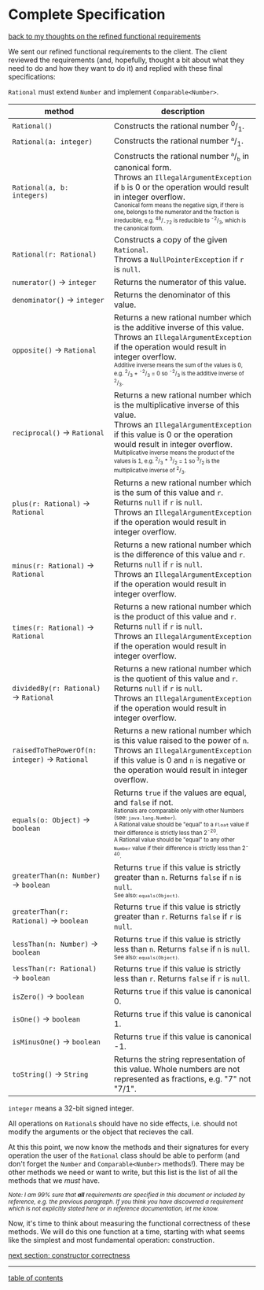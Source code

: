 # Complete Specification
[back to my thoughts on the refined functional requirements](refined_functional_requirements_my_thoughts.md)

We sent our refined functional requirements to the client. The client reviewed the requirements (and, hopefully, thought a bit about what they need to do and how they want to do it) and replied with these final specifications:

`Rational` must extend `Number` and implement `Comparable<Number>`.

| method | description |
| ------ | ----------- |
| `Rational()` | Constructs the rational number <sup>0</sup>/<sub>1</sub>. |
| `Rational(a: integer)` | Constructs the rational number <sup>`a`</sup>/<sub>1</sub>. |
| `Rational(a, b: integers)` | Constructs the rational number <sup>`a`</sup>/<sub>`b`</sub> in canonical form.<br />Throws an `IllegalArgumentException` if `b` is 0 or the operation would result in integer overflow.<br /><sup><sub>Canonical form means the negative sign, if there is one, belongs to the numerator and the fraction is irreducible, e.g. <sup>48</sup>/<sub>-72</sub> is reducible to <sup>-2</sup>/<sub>3</sub>, which is the canonical form.</sub></sup> |
| `Rational(r: Rational)` | Constructs a copy of the given `Rational`.<br />Throws a `NullPointerException` if `r` is `null`. |
| `numerator()` &rarr; `integer` | Returns the numerator of this value. |
| `denominator()` &rarr; `integer` | Returns the denominator of this value. |
| `opposite()` &rarr; `Rational` | Returns a new rational number which is the additive inverse of this value.<br />Throws an `IllegalArgumentException` if the operation would result in integer overflow.<br /><sup><sub>Additive inverse means the sum of the values is 0, e.g. <sup>2</sup>/<sub>3</sub> + <sup>-2</sup>/<sub>3</sub> = 0 so <sup>-2</sup>/<sub>3</sub> is the additive inverse of <sup>2</sup>/<sub>3</sub>.</sub></sup> |
| `reciprocal()` &rarr; `Rational` | Returns a new rational number which is the multiplicative inverse of this value.<br />Throws an `IllegalArgumentException` if this value is 0 or the operation would result in integer overflow.<br /><sup><sub>Multiplicative inverse means the product of the values is 1, e.g. <sup>2</sup>/<sub>3</sub> * <sup>3</sup>/<sub>2</sub> = 1 so <sup>3</sup>/<sub>2</sub> is the multiplicative inverse of <sup>2</sup>/<sub>3</sub>.</sub></sup> |
| `plus(r: Rational)` &rarr; `Rational` | Returns a new rational number which is the sum of this value and `r`.  Returns `null` if `r` is `null`.<br />Throws an `IllegalArgumentException` if the operation would result in integer overflow. |
| `minus(r: Rational)` &rarr; `Rational` | Returns a new rational number which is the difference of this value and `r`.  Returns `null` if `r` is `null`.<br />Throws an `IllegalArgumentException` if the operation would result in integer overflow. |
| `times(r: Rational)` &rarr; `Rational` | Returns a new rational number which is the product of this value and `r`.  Returns `null` if `r` is `null`.<br />Throws an `IllegalArgumentException` if the operation would result in integer overflow. |
| `dividedBy(r: Rational)` &rarr; `Rational` | Returns a new rational number which is the quotient of this value and `r`.  Returns `null` if `r` is `null`.<br />Throws an `IllegalArgumentException` if the operation would result in integer overflow. |
| `raisedToThePowerOf(n: integer)` &rarr; `Rational` | Returns a new rational number which is this value raised to the power of `n`.<br />Throws an `IllegalArgumentException` if this value is 0 and `n` is negative or the operation would result in integer overflow. |
| `equals(o: Object)` &rarr; `boolean` | Returns `true` if the values are equal, and `false` if not.<br /><sup><sub>Rationals are comparable only with other Numbers (see: `java.lang.Number`).<br/>A Rational value should be "equal" to a `Float` value if their difference is strictly less than 2<sup>-20</sup>.<br/>A Rational value should be "equal" to any other `Number` value if their difference is strictly less than 2<sup>-40</sup>.</sub></sup> |
| `greaterThan(n: Number)` &rarr; `boolean` | Returns `true` if this value is strictly greater than `n`.  Returns `false` if `n` is `null`.<br /><sup><sub>See also: `equals(Object)`.</sub></sup> |
| `greaterThan(r: Rational)` &rarr; `boolean` | Returns `true` if this value is strictly greater than `r`.  Returns `false` if `r` is `null`. |
| `lessThan(n: Number)` &rarr; `boolean` | Returns `true` if this value is strictly less than `n`.  Returns `false` if `n` is `null`.<br /><sup><sub>See also: `equals(Object)`.</sub></sup> |
| `lessThan(r: Rational)` &rarr; `boolean` | Returns `true` if this value is strictly less than `r`.  Returns `false` if `r` is `null`. |
| `isZero()` &rarr; `boolean` | Returns `true` if this value is canonical 0. |
| `isOne()` &rarr; `boolean` | Returns `true` if this value is canonical 1. |
| `isMinusOne()` &rarr; `boolean` | Returns `true` if this value is canonical -1. |
| `toString()` &rarr; `String` | Returns the string representation of this value. Whole numbers are not represented as fractions, e.g. "7" not "7/1". |

`integer` means a 32-bit signed integer.

All operations on `Rational`s should have no side effects, i.e. should not modify the arguments or the object that recieves the call.

At this this point, we now know the methods and their signatures for every operation the user of the `Rational` class should be able to perform (and don't forget the `Number` and `Comparable<Number>` methods!).  There may be other methods we need or want to write, but this list is the list of all the methods that we *must* have.

<sup>*Note: I am 99% sure that **all** requirements are specified in this document or included by reference, e.g. the previous paragraph.  If you think you have discovered a requirement which is not explicitly stated here or in reference documentation, let me know.*</sup>

Now, it's time to think about measuring the functional correctness of these methods.  We will do this one function at a time, starting with what seems like the simplest and most fundamental operation: construction.

[next section: constructor correctness](constructor_correctness.md)

<hr>

[table of contents](toc.md)
